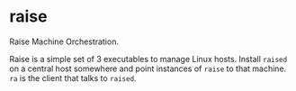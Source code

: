 # raise

Raise Machine Orchestration.

Raise is a simple set of 3 executables to manage Linux hosts. Install `raised` on a central host somewhere and point instances of `raise` to that machine. `ra` is the client that talks to `raised`.
